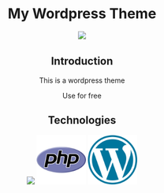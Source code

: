 <h1 align="center"> My Wordpress Theme </h1>
<p align="center">
<img src="https://user-images.githubusercontent.com/113167691/200876355-09746606-5488-4867-92ee-3ccaffbf211a.png">
<p>
<h2 align="center"> Introduction </h2>
<p align="center"> This is a wordpress theme <p>
<p align="center"> Use for free <p>

<h2 align="center">Technologies </h2>
<p align="center"><img width="100px" height="auto" src="/css-3.png"> <img width="100px" height="auto" src="img/php.png">  <img width="100px" height="auto" src="img/wordpress.png"></p>
